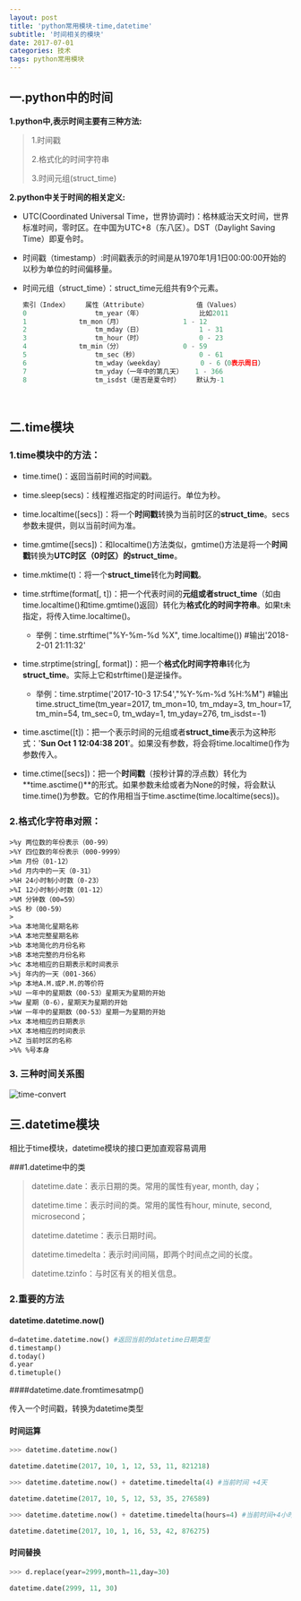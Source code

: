```yaml
---
layout: post
title: 'python常用模块-time,datetime'
subtitle: '时间相关的模块'
date: 2017-07-01
categories: 技术
tags: python常用模块
---
```




## 一.python中的时间

**1.python中,表示时间主要有三种方法:**

>1.时间戳
>
>2.格式化的时间字符串
>
>3.时间元组(struct_time)

**2.python中关于时间的相关定义:**

- UTC(Coordinated Universal Time，世界协调时)：格林威治天文时间，世界标准时间，零时区。在中国为UTC+8（东八区）。DST（Daylight Saving Time）即夏令时。

- 时间戳（timestamp）:时间戳表示的时间是从1970年1月1日00:00:00开始的以秒为单位的时间偏移量。

- 时间元组（struct_time）：struct_time元组共有9个元素。

  ```python
  索引（Index）    属性（Attribute）    		值（Values）
  0     			tm_year（年）              比如2011 
  1    	 		tm_mon（月）             	1 - 12
  2     			tm_mday（日）              1 - 31
  3     			tm_hour（时）              0 - 23
  4    			tm_min（分）             	0 - 59
  5     			tm_sec（秒）              	0 - 61
  6     			tm_wday（weekday）         0 - 6（0表示周日）
  7     			tm_yday（一年中的第几天）   1 - 366
  8     			tm_isdst（是否是夏令时）    默认为-1
  ```

  ​


## 二.time模块

### 1.time模块中的方法：

- time.time()：返回当前时间的时间戳。
- time.sleep(secs)：线程推迟指定的时间运行。单位为秒。
- time.localtime([secs])：将一个**时间戳**转换为当前时区的**struct_time**。secs参数未提供，则以当前时间为准。
- time.gmtime([secs])：和localtime()方法类似，gmtime()方法是将一个**时间戳**转换为**UTC时区（0时区）**的**struct_time**。
- time.mktime(t)：将一个**struct_time**转化为**时间戳**。
- time.strftime(format[, t])：把一个代表时间的**元组或者struct_time**（如由time.localtime()和time.gmtime()返回）转化为**格式化的时间字符串**。如果t未指定，将传入time.localtime()。
  - 举例：time.strftime("%Y-%m-%d %X", time.localtime()) #输出'2018-2-01 21:11:32'
- time.strptime(string[, format])：把一个**格式化时间字符串**转化为**struct_time**。实际上它和strftime()是逆操作。
  - 举例：time.strptime('2017-10-3 17:54',"%Y-%m-%d %H:%M") #输出 time.struct_time(tm_year=2017, tm_mon=10, tm_mday=3, tm_hour=17, tm_min=54, tm_sec=0, tm_wday=1, tm_yday=276, tm_isdst=-1)

- time.asctime([t])：把一个表示时间的元组或者**struct_time**表示为这种形式：'**Sun Oct 1 12:04:38 201**'。如果没有参数，将会将time.localtime()作为参数传入。
- time.ctime([secs])：把一个**时间戳**（按秒计算的浮点数）转化为**time.asctime()**的形式。如果参数未给或者为None的时候，将会默认time.time()为参数。它的作用相当于time.asctime(time.localtime(secs))。

### 2.格式化字符串对照：



	>%y 两位数的年份表示（00-99）
	>%Y 四位数的年份表示（000-9999）
	>%m 月份（01-12）
	>%d 月内中的一天（0-31）
	>%H 24小时制小时数（0-23）
	>%I 12小时制小时数（01-12） 
	>%M 分钟数（00=59）
	>%S 秒（00-59）
	>
	>%a 本地简化星期名称
	>%A 本地完整星期名称
	>%b 本地简化的月份名称
	>%B 本地完整的月份名称
	>%c 本地相应的日期表示和时间表示
	>%j 年内的一天（001-366）
	>%p 本地A.M.或P.M.的等价符
	>%U 一年中的星期数（00-53）星期天为星期的开始
	>%w 星期（0-6），星期天为星期的开始
	>%W 一年中的星期数（00-53）星期一为星期的开始
	>%x 本地相应的日期表示
	>%X 本地相应的时间表示
	>%Z 当前时区的名称
	>%% %号本身 





### 3. 三种时间关系图

![time-convert](C:\Users\JM\Desktop\time-convert.png)

## 三.datetime模块

相比于time模块，datetime模块的接口更加直观容易调用



###1.datetime中的类



>datetime.date：表示日期的类。常用的属性有year, month, day；
>
>datetime.time：表示时间的类。常用的属性有hour, minute, second, microsecond；
>
>datetime.datetime：表示日期时间。
>
>datetime.timedelta：表示时间间隔，即两个时间点之间的长度。
>
>datetime.tzinfo：与时区有关的相关信息。



### 2.重要的方法



#### datetime.datetime.now()

~~~python
d=datetime.datetime.now() #返回当前的datetime日期类型
d.timestamp()
d.today()
d.year
d.timetuple()
~~~

####datetime.date.fromtimesatmp()

传入一个时间戳，转换为datetime类型

#### 时间运算

~~~python
>>> datetime.datetime.now()

datetime.datetime(2017, 10, 1, 12, 53, 11, 821218)

>>> datetime.datetime.now() + datetime.timedelta(4) #当前时间 +4天

datetime.datetime(2017, 10, 5, 12, 53, 35, 276589)

>>> datetime.datetime.now() + datetime.timedelta(hours=4) #当前时间+4小时

datetime.datetime(2017, 10, 1, 16, 53, 42, 876275)
~~~

#### 时间替换

~~~python
>>> d.replace(year=2999,month=11,day=30)

datetime.date(2999, 11, 30)
~~~

